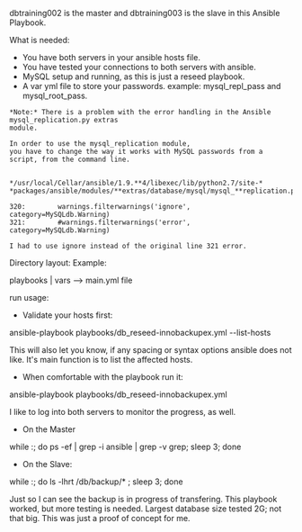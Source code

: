 dbtraining002 is the master and dbtraining003 is the slave in this Ansible Playbook.

What is needed: 
- You have both servers in your ansible hosts file.
- You have tested your connections to both servers with ansible. 
- MySQL setup and running, as this is just a reseed playbook.
- A var yml file to store your passwords. example:  mysql_repl_pass and mysql_root_pass.

```
*Note:* There is a problem with the error handling in the Ansible mysql_replication.py extras
module. 

In order to use the mysql_replication module, 
you have to change the way it works with MySQL passwords from a script, from the command line.


*/usr/local/Cellar/ansible/1.9.**4/libexec/lib/python2.7/site-*
*packages/ansible/modules/**extras/database/mysql/mysql_**replication.py*

320:        warnings.filterwarnings('ignore', category=MySQLdb.Warning)
321:        #warnings.filterwarnings('error', category=MySQLdb.Warning)

I had to use ignore instead of the original line 321 error.
```

Directory layout:
Example:

playbooks
    |
     vars
             --> main.yml file



run usage:

- Validate your hosts first:

ansible-playbook playbooks/db_reseed-innobackupex.yml --list-hosts

This will also let you know, if any spacing or syntax options ansible does not like. It's main function is to list the affected hosts.

- When comfortable with the playbook run it:

ansible-playbook playbooks/db_reseed-innobackupex.yml

I like to log into both servers to monitor the progress, as well.

- On the Master

while :; do ps -ef | grep -i ansible | grep -v grep; sleep 3; done

- On the Slave:

while :; do ls -lhrt /db/backup/* ; sleep 3; done

Just so I can see the backup is in progress of transfering.
This playbook worked, but more testing is needed.  Largest database size tested 2G; not that big. This was just a proof of concept for me.

